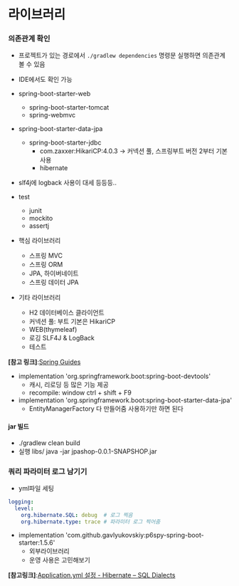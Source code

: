# 라이브러리

### 의존관계 확인
- 프로젝트가 있는 경로에서 `./gradlew dependencies` 명령문 실행하면 의존관계 볼 수 있음
- IDE에서도 확인 가능


- spring-boot-starter-web 
  - spring-boot-starter-tomcat 
  - spring-webmvc
- spring-boot-starter-data-jpa
  - spring-boot-starter-jdbc
    - com.zaxxer:HikariCP:4.0.3 -> 커넥션 풀, 스프링부트 버전 2부터 기본 사용
    - hibernate
- slf4j에 logback 사용이 대세
등등등..

- test
  - junit
  - mockito
  - assertj

- 핵심 라이브러리
  - 스프링 MVC
  - 스프링 ORM
  - JPA, 하이버네이트
  - 스프링 데이터 JPA
- 기타 라이브러리
  - H2 데이터베이스 클라이언트
  - 커넥션 풀: 부트 기본은 HikariCP
  - WEB(thymeleaf)
  - 로깅 SLF4J & LogBack
  - 테스트

**[참고 링크]**:[Spring Guides](https://spring.io/guides) 

- implementation 'org.springframework.boot:spring-boot-devtools'
  - 캐시, 리로딩 등 많은 기능 제공
  - recompile: window ctrl + shift + F9
- implementation 'org.springframework.boot:spring-boot-starter-data-jpa'
  - EntityManagerFactory 다 만들어줌 사용하기만 하면 된다

#### jar 빌드
- ./gradlew clean build
- 실행 libs/ java -jar jpashop-0.0.1-SNAPSHOP.jar

### 쿼리 파라미터 로그 남기기
- yml파일 세팅
```yaml
logging:
  level:
    org.hibernate.SQL: debug  # 로그 찍음
    org.hibernate.type: trace # 파라미터 로그 찍어줌
```
- implementation 'com.github.gavlyukovskiy:p6spy-spring-boot-starter:1.5.6'
  - 외부라이브러리
  - 운영 사용은 고민해보기

**[참고링크]**:[Application.yml 설정 - Hibernate – SQL Dialects](https://hermeslog.tistory.com/682)

